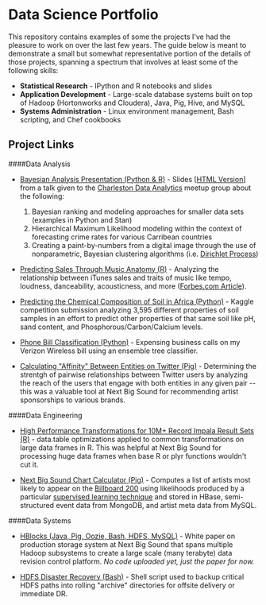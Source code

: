 Data Science Portfolio
=======

This repository contains examples of some the projects I've had the pleasure to work on over the last few years.  The guide below is meant to demonstrate a small but somewhat representative portion of the details of those projects, spanning a spectrum that involves at least some of the following skills:

- __Statistical Research__ - IPython and R notebooks and slides
- __Application Development__ - Large-scale database systems built on top of Hadoop (Hortonworks and Cloudera), Java, Pig, Hive, and MySQL
- __Systems Administration__ - Linux environment management, Bash scripting, and Chef cookbooks

Project Links
------------------

####Data Analysis

- [Bayesian Analysis Presentation (Python & R)](https://github.com/eric-czech/portfolio/blob/master/demonstrative/python/notebooks/meetups/data_analysis_examples/meetup_pres.ipynb) - Slides [[HTML Version](https://cdn.rawgit.com/eric-czech/portfolio/master/demonstrative/python/notebooks/meetups/data_analysis_examples/meetup_pres.slides.html)] from a talk given to the [Charleston Data Analytics](http://www.meetup.com/Charleston-Data-Analytics/) meetup group about the following:
  1. Bayesian ranking and modeling approaches for smaller data sets (examples in Python and Stan)
  2. Hierarchical Maximum Likelihood modeling within the context of forecasting crime rates for various Carribean countries
  3. Creating a paint-by-numbers from a digital image through the use of nonparametric, Bayesian clustering algorithms (i.e. [Dirichlet Process](https://en.wikipedia.org/wiki/Dirichlet_process))

-  [Predicting Sales Through Music Anatomy (R)](/demonstrative/R/music_anatomy/README.md) - Analyzing the relationship between iTunes sales and traits of music like tempo, loudness, danceability, acousticness, and more ([Forbes.com Article](http://www.forbes.com/sites/livbuli/2014/09/18/engineering-success-the-data-driven-approach-to-hit-making/)).

-  [Predicting the Chemical Composition of Soil in Africa (Python)](http://nbviewer.ipython.org/github/eric-czech/portfolio/blob/master/demonstrative/python/notebooks/kaggle/kaggle_soil.ipynb) - Kaggle competition submission analyzing 3,595 different properties of soil samples in an effort to predict other properties of that same soil like pH, sand content, and Phosphorous/Carbon/Calcium levels.

-  [Phone Bill Classification (Python)](http://nbviewer.ipython.org/github/eric-czech/portfolio/blob/master/demonstrative/python/notebooks/phone_bills.ipynb) - Expensing business calls on my Verizon Wireless bill using an ensemble tree classifier.

-  [Calculating "Affinity" Between Entities on Twitter (Pig)](/demonstrative/pig/twitter_affinity) - Determining the strentgh of pairwise relationships between Twitter users by analyzing the reach of the users that engage with both entities in any given pair -- this was a valuable tool at Next Big Sound for recommending artist sponsorships to various brands. 


####Data Engineering
-  [High Performance Transformations for 10M+ Record Impala Result Sets (R)](/demonstrative/R/impala/transforms.R) - data.table optimizations applied to common transformations on large data frames in R.  This was helpful at Next Big Sound for processing huge data frames when base R or plyr functions wouldn't cut it.

-  [Next Big Sound Chart Calculator (Pig)](/demonstrative/pig/predictive_billboard_chart) - Computes a list of artists most likely to appear on the [Billboard 200](http://en.wikipedia.org/wiki/Billboard_200) using likelihoods produced by a particular [supervised learning technique](http://making.nextbigsound.com/post/68287169332/predicting-next-years-breakout-artists) and stored in HBase, semi-structured event data from MongoDB, and artist meta data from MySQL.


####Data Systems
-  [HBlocks (Java, Pig, Oozie, Bash, HDFS, MySQL)](http://bit.ly/1QkU3Xt) - White paper on production storage system at Next Big Sound that spans multiple Hadoop subsystems to create a large scale (many terabyte) data revision control platform.  *No code uploaded yet, just the paper for now.*

-  [HDFS Disaster Recovery (Bash)](/demonstrative/bash/hdfs_backup/hdfs_backup.sh) - Shell script used to backup critical HDFS paths into rolling "archive" directories for offsite delivery or immediate DR.


